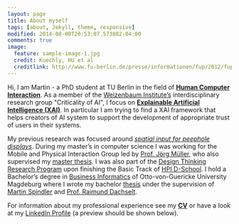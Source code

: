 ```yaml
---
layout: page
title: About myself
tags: [about, Jekyll, theme, responsive]
modified: 2014-08-08T20:53:07.573882-04:00
comments: true
image:
  feature: sample-image-1.jpg
  credit: Kuechly, HU et al
  creditlink: http://www.fu-berlin.de/presse/informationen/fup/2012/fup_12_252/
---
```

Hi, I am Martin - a PhD student at TU Berlin in the field of **[Human Computer Interaction](http://en.wikipedia.org/wiki/Human–computer_interaction.)**.
As a member of the [Weizenbaum Institute’s](https://vernetzung-und-gesellschaft.de/english/) interdisciplinary research group "Criticality of AI",
I focus on **[Explainable Artificial Intelligence (XAI)](https://en.wikipedia.org/wiki/Explainable_Artificial_Intelligence)**.
In particular I am trying to find a XAI framework that helps creators of AI system to support the development of appropriate trust of users in their systems.

My previous research was focused around [*spatial input for peephole displays*](/../SpatialTrackingForHandhelds).
During my master’s in computer science I was working for the Mobile and Physical Interaction Group led by [Prof. Jörg Müller](http://joergmueller.info), who also supervised my [master thesis](/pub/MasterThesis.pdf).
I was also part of the [Design Thinking Research Program](https://hpi.de/dtrp/programm/uebersicht.html) upon finishing the Basic Track of [HPI D-School](https://hpi.de/en/school-of-design-thinking/hpi-d-school.html).
I hold a Bachelor’s degree in [Business Informatics](https://farafin.de/studieninteressenten/bachelor/wirtschaftsinformatik) of Otto-von-Guericke University Magdeburg where I wrote my bachelor [thesis](/pub/BachelorThesis.pdf) under the supervision of [Martin Spindler](https://isgwww.cs.uni-magdeburg.de/isg/spindler.html) and [Prof. Raimund Dachselt](http://mt.inf.tu-dresden.de/~dachselt/).


For information about my professional experience see my [**CV**](/pub/schuessler_cv.pdf) or have a look at my [LinkedIn Profile](https://www.linkedin.com/in/schuesslerm) (a preview should be shown below).

<script src="//platform.linkedin.com/in.js" type="text/javascript"></script>
<script type="IN/MemberProfile" data-id="https://www.linkedin.com/in/schuesslerm" data-format="inline"></script>
